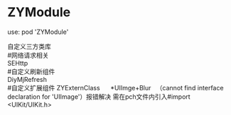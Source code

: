 # ZYModule

use:  pod 'ZYModule'  

自定义三方类库  
#网络请求相关   
SEHttp  
#自定义刷新组件   
DiyMjRefresh   
#自定义扩展组件
ZYExternClass
      *UIImge+Blur    （cannot find interface declaration for 'UIImage'）报错解决 需在pch文件内引入#import <UIKit/UIKit.h>
